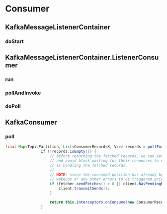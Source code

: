 # Consumer

## KafkaMessageListenerContainer

### doStart


## KafkaMessageListenerContainer.ListenerConsumer

### run

### pollAndInvoke

### doPoll

## KafkaConsumer 

### poll

~~~java
final Map<TopicPartition, List<ConsumerRecord<K, V>>> records = pollForFetches(timer);
                if (!records.isEmpty()) {
                    // before returning the fetched records, we can send off the next round of fetches
                    // and avoid block waiting for their responses to enable pipelining while the user
                    // is handling the fetched records.
                    //
                    // NOTE: since the consumed position has already been updated, we must not allow
                    // wakeups or any other errors to be triggered prior to returning the fetched records.
                    if (fetcher.sendFetches() > 0 || client.hasPendingRequests()) {
                        client.transmitSends();
                    }

                    return this.interceptors.onConsume(new ConsumerRecords<>(records));
                }
~~~